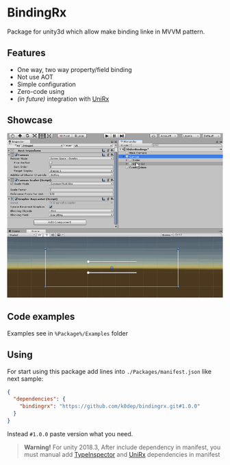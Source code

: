 # BindingRx
Package for unity3d which allow make binding linke in MVVM pattern.  

## Features
 * One way, two way property/field binding
 * Not use AOT
 * Simple configuration
 * Zero-code using
 * *(in future)* integration with [UniRx](https://github.com/k0dep/UniRx)

## Showcase
![Mono binding showcase](Docs/MonoPropertyBindingShowCase.gif)

## Code examples
Examples see in `%Package%/Examples` folder

## Using
For start using this package add lines into `./Packages/manifest.json` like next sample:  
```json
{
  "dependencies": {
    "bindingrx": "https://github.com/k0dep/bindingrx.git#1.0.0"
  }
}
```
Instead `#1.0.0` paste version what you need.

> **Warning!** For unity 2018.3, After include dependency in manifest,
> you must manual add [TypeInspector](https://github.com/k0dep/type-inspector) and [UniRx](https://github.com/k0dep/UniRx) dependencies in manifest